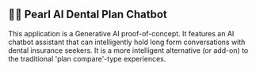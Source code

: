 🤖💬 Pearl AI Dental Plan Chatbot
---
This application is a Generative AI proof-of-concept. It features an AI chatbot assistant that can intelligently hold long form conversations with dental insurance seekers. It is a more intelligent alternative (or add-on) to the traditional 'plan compare'-type experiences.
